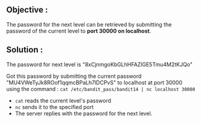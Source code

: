 ## Objective : 
The password for the next level can be retrieved by submitting the password of the current level to **port 30000 on localhost**.

## Solution : 
The password for next level is "8xCjnmgoKbGLhHFAZlGE5Tmu4M2tKJQo"

Got this password by submitting the current password "MU4VWeTyJk8ROof1qqmcBPaLh7lDCPvS" to localhost at port 30000 using the command :
`cat /etc/bandit_pass/bandit14 | nc localhost 30000` 

- `cat` reads the current level's password
- `nc` sends it to the specified port
- The server replies with the password for the next level.
